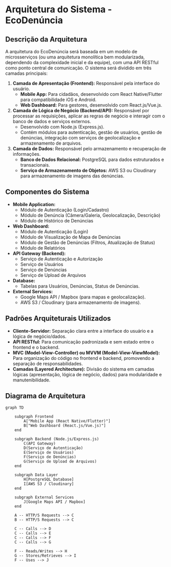 # Arquitetura do Sistema - EcoDenúncia

## Descrição da Arquitetura

A arquitetura do EcoDenúncia será baseada em um modelo de microsserviços (ou uma arquitetura monolítica bem modularizada, dependendo da complexidade inicial e da equipe), com uma API RESTful como ponto central de comunicação. O sistema será dividido em três camadas principais:

1.  **Camada de Apresentação (Frontend):** Responsável pela interface do usuário.
    *   **Mobile App:** Para cidadãos, desenvolvido com React Native/Flutter para compatibilidade iOS e Android.
    *   **Web Dashboard:** Para gestores, desenvolvido com React.js/Vue.js.
2.  **Camada de Lógica de Negócio (Backend/API):** Responsável por processar as requisições, aplicar as regras de negócio e interagir com o banco de dados e serviços externos.
    *   Desenvolvido com Node.js (Express.js).
    *   Contém módulos para autenticação, gestão de usuários, gestão de denúncias, integração com serviços de geolocalização e armazenamento de arquivos.
3.  **Camada de Dados:** Responsável pelo armazenamento e recuperação de informações.
    *   **Banco de Dados Relacional:** PostgreSQL para dados estruturados e transacionais.
    *   **Serviço de Armazenamento de Objetos:** AWS S3 ou Cloudinary para armazenamento de imagens das denúncias.

## Componentes do Sistema

*   **Mobile Application:**
    *   Módulo de Autenticação (Login/Cadastro)
    *   Módulo de Denúncia (Câmera/Galeria, Geolocalização, Descrição)
    *   Módulo de Histórico de Denúncias
*   **Web Dashboard:**
    *   Módulo de Autenticação (Login)
    *   Módulo de Visualização de Mapa de Denúncias
    *   Módulo de Gestão de Denúncias (Filtros, Atualização de Status)
    *   Módulo de Relatórios
*   **API Gateway (Backend):**
    *   Serviço de Autenticação e Autorização
    *   Serviço de Usuários
    *   Serviço de Denúncias
    *   Serviço de Upload de Arquivos
*   **Database:**
    *   Tabelas para Usuários, Denúncias, Status de Denúncias.
*   **External Services:**
    *   Google Maps API / Mapbox (para mapas e geolocalização).
    *   AWS S3 / Cloudinary (para armazenamento de imagens).

## Padrões Arquiteturais Utilizados

*   **Cliente-Servidor:** Separação clara entre a interface do usuário e a lógica de negócio/dados.
*   **API RESTful:** Para comunicação padronizada e sem estado entre o frontend e o backend.
*   **MVC (Model-View-Controller) ou MVVM (Model-View-ViewModel):** Para organização do código no frontend e backend, promovendo a separação de responsabilidades.
*   **Camadas (Layered Architecture):** Divisão do sistema em camadas lógicas (apresentação, lógica de negócio, dados) para modularidade e manutenibilidade.

## Diagrama de Arquitetura

```mermaid
graph TD

    subgraph Frontend
        A["Mobile App (React Native/Flutter)"]
        B["Web Dashboard (React.js/Vue.js)"]
    end

    subgraph Backend (Node.js/Express.js)
        C(API Gateway)
        D(Serviço de Autenticação)
        E(Serviço de Usuários)
        F(Serviço de Denúncias)
        G(Serviço de Upload de Arquivos)
    end

    subgraph Data Layer
        H[PostgreSQL Database]
        I[AWS S3 / Cloudinary]
    end

    subgraph External Services
        J[Google Maps API / Mapbox]
    end

    A -- HTTP/S Requests --> C
    B -- HTTP/S Requests --> C

    C -- Calls --> D
    C -- Calls --> E
    C -- Calls --> F
    C -- Calls --> G

    F -- Reads/Writes --> H
    G -- Stores/Retrieves --> I
    F -- Uses --> J
